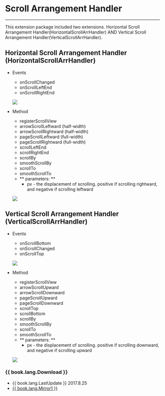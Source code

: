 # Scroll Arrangement Handler

---

This extension package included two extensions. Horizontal Scroll Arrangement Handler(HorizontalScrollArrHandler) AND Vertical Scroll Arrangement Handler(VerticalScrollArrHandler).


## Horizontal Scroll Arrangement Handler (HorizontalScrollArrHandler)

* Events
  * onScrollChanged
  * onScrollLeftEnd
  * onScrollRightEnd

  ![](/images/ScrollArrangementHandler/HorizontalScrollArrHandler/events.png)

* Method
  * registerScrollView
  * arrowScrollLeftward (half-width)
  * arrowScrollRightward (half-width)
  * pageScrollLeftward (full-width)
  * pageScrollRightward (full-width)
  * scrollLeftEnd
  * scrollRightEnd
  * scrollBy
  * smoothScrollBy
  * scrollTo
  * smoothScrollTo
  * ** parameters: **
    * px - the displacement of scrolling. positive if scrolling rightward, and negative if scrolling leftward

  ![](/images/ScrollArrangementHandler/HorizontalScrollArrHandler/methods.png)


## Vertical Scroll Arrangement Handler (VerticalScrollArrHandler)

* Events
  * onScrollBottom
  * onScrollChanged
  * onScrollTop

  ![](/images/ScrollArrangementHandler/VerticalScrollArrHandler/events.png)

* Method
  * registerScrollView
  * arrowScrollUpward
  * arrowScrollDownward
  * pageScrollUpward
  * pageScrollDownward
  * scrollTop
  * scrollBottom
  * scrollBy
  * smoothScrollBy
  * scrollTo
  * smoothScrollTo
  * ** parameters: **
    * px - the displacement of scrolling. positive if scrolling downward, and negative if scrolling upward

  ![](/images/ScrollArrangementHandler/VerticalScrollArrHandler/methods.png)

### {{ book.lang.Download }}
* {{ book.lang.LastUpdate }} 2017.8.25
* <a href="/aix/cn.colintree.aix.ScrollArrangementHandler.aix" target="_blank">{{ book.lang.Mirror1 }}</a>